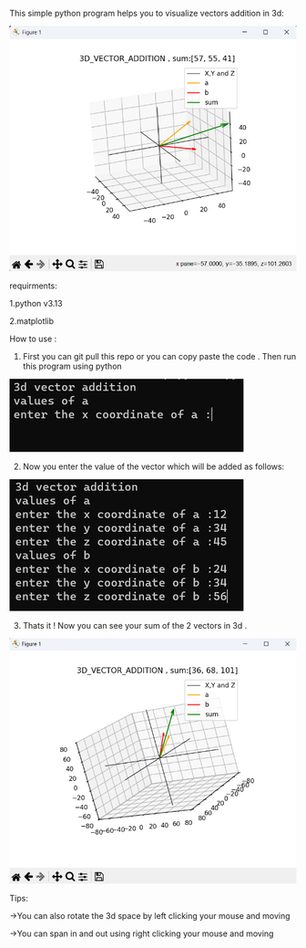 This simple python program helps you to visualize vectors addition in 3d:

![image_0](img/image.png)

requirments: 

1.python v3.13

2.matplotlib 


How to use :

1. First you can git pull this repo or you can copy paste the code . Then run this program using python

![image_1](img/Screenshot%202025-08-06%20225912.png)


2. Now you enter the value of the vector which will be added as follows:

![image_2](img/Screenshot%202025-08-06%20225940.png)

3. Thats it ! Now you can see your sum of the 2 vectors in 3d .

![image_3](img/vec_sum.png)


Tips:

->You can also rotate the 3d space by  left clicking your mouse and moving 

->You can span in and out using right clicking your mouse and moving